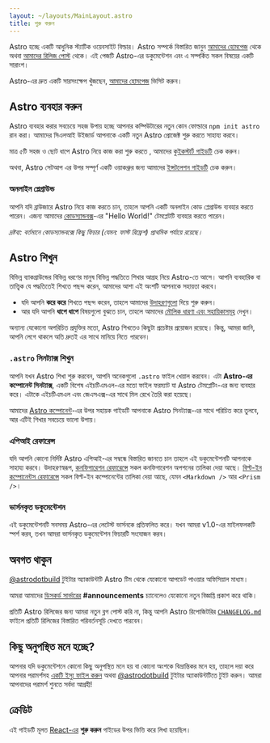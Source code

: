 ```yaml
---
layout: ~/layouts/MainLayout.astro
title: শুরু করুন
---
```


Astro হচ্ছে একটি আধুনিক স্ট্যাটিক ওয়েবসাইট বিল্ডার। Astro সম্পর্কে বিস্তারিত জানুন [আমাদের হোমপেজ](https://astro.build/) থেকে অথবা [আমাদের রিলিজ পোস্ট](https://astro.build/blog/introducing-astro) থেকে। এই পেজটি Astro-এর ডকুমেন্টেশন এবং এ সম্পর্কিত সকল বিষয়ের একটি সারাংশ।

Astro-এর দ্রুত একটি সারসংক্ষেপ খুঁজছেন, [আমাদের হোমপেজ](https://astro.build) ভিসিট করুন।

## Astro ব্যবহার করুন

Astro ব্যবহার করার সবচেয়ে সহজ উপায় হচ্ছে আপনার কম্পিউটারের নতুন কোন ফোল্ডারে `npm init astro` রান করা। আমাদের সিএলআই উইজার্ড আপনাকে একটি নতুন Astro প্রোজেক্ট শুরু করতে সাহায্য করবে।

মাত্র ৫টি সহজ ও ছোট ধাপে Astro নিয়ে কাজ করা শুরু করতে , আমাদের [কুইকস্টার্ট গাইডটি](quick-start) চেক করুন।

অথবা, Astro সেটআপ এর উপর সম্পূর্ণ একটি ওয়াকথ্রুর জন্য আমাদের [ইন্সটলেশন গাইডটি](/installation) চেক করুন।

### অনলাইন প্লেগ্রাউন্ড

আপনি যদি ব্রাউজারে Astro নিয়ে কাজ করতে চান, তাহলে আপনি একটি অনলাইন কোড প্লেগ্রাউন্ড ব্যবহার করতে পারেন। এজন্য আমাদের [কোডস্যান্ডবক্স](https://codesandbox.io/s/astro-template-hugb3)-এর "Hello World!" টেমপ্লেটটি ব্যবহার করতে পারেন।

_দ্রষ্টব্য: বর্তমানে কোডস্যান্ডবক্সে কিছু ফিচার (যেমন: ফাস্ট রিফ্রেশ) প্রাথমিক পর্যায়ে রয়েছে।_

## Astro শিখুন

বিভিন্ন ব্যাকগ্রাউন্ডের বিভিন্ন ধরণের মানুষ বিভিন্ন পদ্ধতিতে শিখার আগ্রহ নিয়ে Astro-তে আসে। আপনি ব্যবহারিক বা তাত্ত্বিক যে পদ্ধতিতেই শিখতে পছন্দ করেন, আমাদের আশা এই অংশটি আপনাকে সহায়তা করবে।

- যদি আপনি **করে করে** শিখতে পছন্দ করেন, তাহলে আমাদের [উদাহরণগুলো](https://github.com/snowpackjs/astro/tree/main/examples) দিয়ে শুরু করুন।
- আর যদি আপনি **ধাপে ধাপে** বিষয়গুলো বুঝতে চান, তাহলে আমাদের [মৌলিক ধারণা এবং সহায়িকাসমূহ](/core-concepts/project-structure) দেখুন।

অন্যান্য যেকোনো অপরিচিত প্রযুক্তির মতো, Astro শিখতেও কিছুটা প্রচেষ্টার প্রয়োজন রয়েছে। কিন্তু, আমরা জানি, আপনি লেগে থাকলে অতি দ্রুতই এর সাথে মানিয়ে নিতে _পারবেন_।

### `.astro` সিনট্যাক্স শিখুন

আপনি যখন Astro শিখা শুরু করবেন, আপনি অনেকগুলো `.astro` ফাইল খেয়াল করবেন। এটা **Astro-এর কম্পোনেন্ট সিনট্যাক্স**, একটি বিশেষ এইচটিএমএল-এর মতো ফাইল ফরম্যাট যা Astro টেমপ্লেটিং-এর জন্য ব্যবহার করে। এটাকে এইচটিএমএল এবং জেএসএক্স-এর সাথে মিল রেখে তৈরি করা হয়েছে।

আমাদের [Astro কম্পোনেন্ট](/core-concepts/astro-components)-এর উপর সহায়ক গাইডটি আপনাকে Astro সিনট্যাক্স-এর সাথে পরিচিত করে তুলবে, আর এটিই শিখার সবচেয়ে ভালো উপায়।

### এপিআই রেফারেন্স

যদি আপনি কোনো নির্দিষ্ট Astro এপিআই-এর সম্বন্ধে বিস্তারিত জানতে চান তাহলে এই ডকুমেন্টেশনটি আপনাকে সাহায্য করবে। উদাহরণস্বরূপ, [কনফিগারেশন রেফারেন্সে](/reference/configuration-reference) সকল কনফিগারেশন অপশনের তালিকা দেয়া আছে। [বিল্ট-ইন কম্পোনেন্টস রেফারেন্সে](/reference/builtin-components) সকল বিল্ট-ইন কম্পোনেন্টের তালিকা দেয়া আছে, যেমন `<Markdown />` আর `<Prism />`।

### ভার্সনকৃত ডকুমেন্টেশন

এই ডকুমেন্টেশনটি সবসময় Astro-এর লেটেস্ট ভার্সনকে প্রতিফলিত করে। যখন আমরা v1.0-এর মাইলফলকটি স্পর্শ করব, তখন আমরা ভার্সনকৃত ডকুমেন্টেশন ফিচারটি সংযোজন করব।

## অবগত থাকুন

[@astrodotbuild](https://twitter.com/astrodotbuild) টুইটার অ্যাকাউন্টটি Astro টিম থেকে যেকোনো আপডেট পাওয়ার অফিসিয়াল মাধ্যম।

আমরা আমাদের [ডিসকর্ড সার্ভারের](https://astro.build/chat) **#announcements** চ্যানেলেও যেকোনো নতুন বিজ্ঞপ্তি প্রকাশ করে থাকি।

প্রতিটি Astro রিলিজের জন্য আমরা নতুন ব্লগ পোস্ট করি না, কিন্তু আপনি Astro রিপোজিটরির [`CHANGELOG.md`](https://github.com/snowpackjs/astro/blob/main/packages/astro/CHANGELOG.md) ফাইলে প্রতিটি রিলিজের বিস্তারিত পরিবর্তনসূচি দেখতে পারবেন।

## কিছু অনুপস্থিত মনে হচ্ছে?

আপনার যদি ডকুমেন্টেশনে কোনো কিছু অনুপস্থিত মনে হয় বা কোনো অংশকে বিভ্রান্তিকর মনে হয়, তাহলে দয়া করে আপনার পরামর্শসহ [একটি ইস্যু ফাইল করুন](https://github.com/snowpackjs/astro/issues/new/choose) অথবা [@astrodotbuild](https://twitter.com/astrodotbuild) টুইটার অ্যাকাউন্টটিতে টুইট করুন। আমরা আপনাদের পরামর্শ শুনতে সর্বদা আগ্রহী!

## ক্রেডিট

এই গাইডটি মূলত [React-এর](https://reactjs.org/) **শুরু করুন** গাইডের উপর ভিত্তি করে লিখা হয়েছিল।